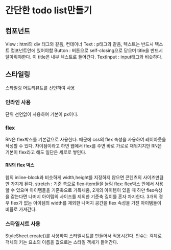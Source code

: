 # 간단한 todo list만들기

## 컴포넌트

View : html의 div 태그와 같음, 컨테이너
Text : p태그와 같음, 텍스트는 반드시 텍스트 컴포넌트안에 있어야함
Button : 버튼으로 self-closing으로 닫으며 title을 반드시 달아줘야한다. 이 title은 내부 텍스트로 들어간다.
TextInput : input태그와 비슷하다. 

## 스타일링
스타일링 어트리뷰트를 선언하여 사용
### 인라인 사용
단위 선언없이 사용하여 기본이 px이다.
### flex
RN은 flex박스를 기본값으로 사용한다. 때문에 css의 flex 속성을 사용하여 레이아웃을 작성할 수 있다. 차이점이라고 하면 웹에서 flex를 주면 바로 가로로 채워지지만 RN은 기본이 flex라고 해도 일단은 세로로 쌓인다.
#### RN의 flex 박스
웹의 inline-block과 비슷하게 width,height를 지정하지 않으면 콘텐츠의 사이즈만큼만 가지게 된다.
 stretch : 기준 축으로 flex-item들을 늘림
 flex: flex박스 안에서 사용할 수 있으며 아이템들을 기준축으로 가득채움, 2개의 아이템이 있을 때 하만 flex속성을 같는다면 나머지 아이템의 사이즈를 제외한 기준축 길이를 혼자 차지한다. 3개의 경우 flex가 없는 아이템의 width를 제외한 나머지 공간을 flex 속성을 가진 아이템들이 비율로 가져간다.
### 스타일시트 사용
StyleSheet.create()를 사용하여 스타일시트를 만들어서 적용시킨다. 인수는 객체로
객체의 키는 요소의 이름을 값으로는 스타일 객체가 들어간다.